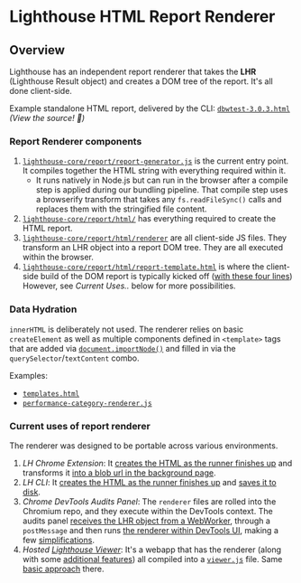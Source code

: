 # Lighthouse HTML Report Renderer

## Overview

Lighthouse has an independent report renderer that takes the **LHR** (Lighthouse Result object) and creates a DOM tree of the report. It's all done client-side.

Example standalone HTML report, delivered by the CLI: [`dbwtest-3.0.3.html`](https://googlechrome.github.io/lighthouse/reports/dbwtest-3.0.3.html) _(View the source! 📖)_

### Report Renderer components

1. [`lighthouse-core/report/report-generator.js`](https://github.com/GoogleChrome/lighthouse/blob/master/lighthouse-core/report/report-generator.js) is the current entry point. It compiles together the HTML string with everything required within it.
   - It runs natively in Node.js but can run in the browser after a compile step is applied during our bundling pipeline. That compile step uses a browserify transform that takes any `fs.readFileSync()` calls and replaces them with the stringified file content.
1. [`lighthouse-core/report/html/`](https://github.com/GoogleChrome/lighthouse/tree/master/lighthouse-core/report/html) has everything required to create the HTML report.
1. [`lighthouse-core/report/html/renderer`](https://github.com/GoogleChrome/lighthouse/tree/master/lighthouse-core/report/html/renderer) are all client-side JS files. They transform an LHR object into a report DOM tree. They are all executed within the browser.
1. [`lighthouse-core/report/html/report-template.html`](https://github.com/GoogleChrome/lighthouse/blob/master/lighthouse-core/report/html/report-template.html) is where the client-side build of the DOM report is typically kicked off ([with these four lines](https://github.com/GoogleChrome/lighthouse/blob/eda3a3e2e271249f261655f9504fd542d6acf0f8/lighthouse-core/report/html/report-template.html#L29-L33)) However, see _Current Uses.._ below for more possibilities.


### Data Hydration
`innerHTML` is deliberately not used. The renderer relies on basic `createElement` as well as multiple components defined in `<template>` tags that are added via [`document.importNode()`](https://developer.mozilla.org/en-US/docs/Web/API/Document/importNode) and filled in via the `querySelector`/`textContent` combo.

Examples:

* [`templates.html`](https://github.com/GoogleChrome/lighthouse/blob/master/lighthouse-core/report/html/templates.html)
* [`performance-category-renderer.js`](https://github.com/GoogleChrome/lighthouse/blob/master/lighthouse-core/report/html/renderer/performance-category-renderer.js)

### Current uses of report renderer

The renderer was designed to be portable across various environments.

1. _LH Chrome Extension_: It [creates the HTML as the runner finishes up](https://github.com/GoogleChrome/lighthouse/blob/440155cdda377c458c0efce006bc3a69ce2a351c/lighthouse-core/runner.js#L137-L138) and transforms it [into a blob url in the background page](https://github.com/GoogleChrome/lighthouse/blob/440155cdda377c458c0efce006bc3a69ce2a351c/lighthouse-extension/app/src/lighthouse-ext-background.js#L129-L143).
1. _LH CLI_: It [creates the HTML as the runner finishes up](https://github.com/GoogleChrome/lighthouse/blob/440155cdda377c458c0efce006bc3a69ce2a351c/lighthouse-core/runner.js#L137-L138) and [saves it to disk](https://github.com/GoogleChrome/lighthouse/blob/440155cdda377c458c0efce006bc3a69ce2a351c/lighthouse-cli/printer.js#L71-L92).
1. _Chrome DevTools Audits Panel_: The `renderer` files are rolled into the Chromium repo, and they execute within the DevTools context. The audits panel [receives the LHR object from a WebWorker](https://github.com/ChromeDevTools/devtools-frontend/blob/aa1532c2f8bdc37c9886255644ed90ad01c61c77/front_end/audits/AuditsProtocolService.js#L27-L35), through a `postMessage` and then runs [the renderer within DevTools UI](https://github.com/ChromeDevTools/devtools-frontend/blob/aa1532c2f8bdc37c9886255644ed90ad01c61c77/front_end/audits/AuditsPanel.js#L123-L157), making a few [simplifications](https://github.com/ChromeDevTools/devtools-frontend/blob/master/front_end/audits/AuditsReportRenderer.js).
1. _Hosted [Lighthouse Viewer](https://googlechrome.github.io/lighthouse/viewer/)_: It's a webapp that has the renderer (along with some [additional features](https://github.com/GoogleChrome/lighthouse/blob/master/lighthouse-core/report/html/renderer/report-ui-features.js)) all compiled into a [`viewer.js`](https://googlechrome.github.io/lighthouse/viewer/src/viewer.js) file. Same [basic approach](https://github.com/GoogleChrome/lighthouse/blob/440155cdda377c458c0efce006bc3a69ce2a351c/lighthouse-viewer/app/src/lighthouse-report-viewer.js#L116-L117) there.
